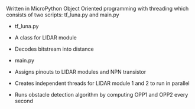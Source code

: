 Written in MicroPython 
Object Oriented programming with threading 
which consists of two scripts: tf_luna.py and main.py

  - tf_luna.py
  - A class for LIDAR module 
  - Decodes bitstream into distance
    
  - main.py
  - Assigns pinouts to LIDAR modules and NPN transistor
  - Creates independent threads for LIDAR module 1 and 2 to run in parallel
  - Runs obstacle detection algorithm by computing OPP1 and OPP2 every second
